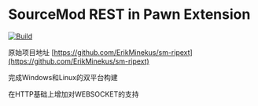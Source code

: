 # SourceMod REST in Pawn Extension
[![Build](https://github.com/eldoradoel/sm-ripext-websocket/actions/workflows/main.yml/badge.svg)](https://github.com/eldoradoel/sm-ripext-websocket/actions/workflows/main.yml)

原始项目地址 [https://github.com/ErikMinekus/sm-ripext](https://github.com/ErikMinekus/sm-ripext)

完成Windows和Linux的双平台构建

在HTTP基础上增加对WEBSOCKET的支持
